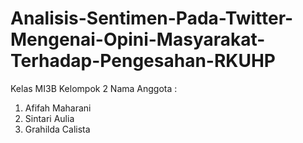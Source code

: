 # Analisis-Sentimen-Pada-Twitter-Mengenai-Opini-Masyarakat-Terhadap-Pengesahan-RKUHP 
Kelas MI3B
Kelompok 2
Nama Anggota :
1. Afifah Maharani
2. Sintari Aulia
3. Grahilda Calista
